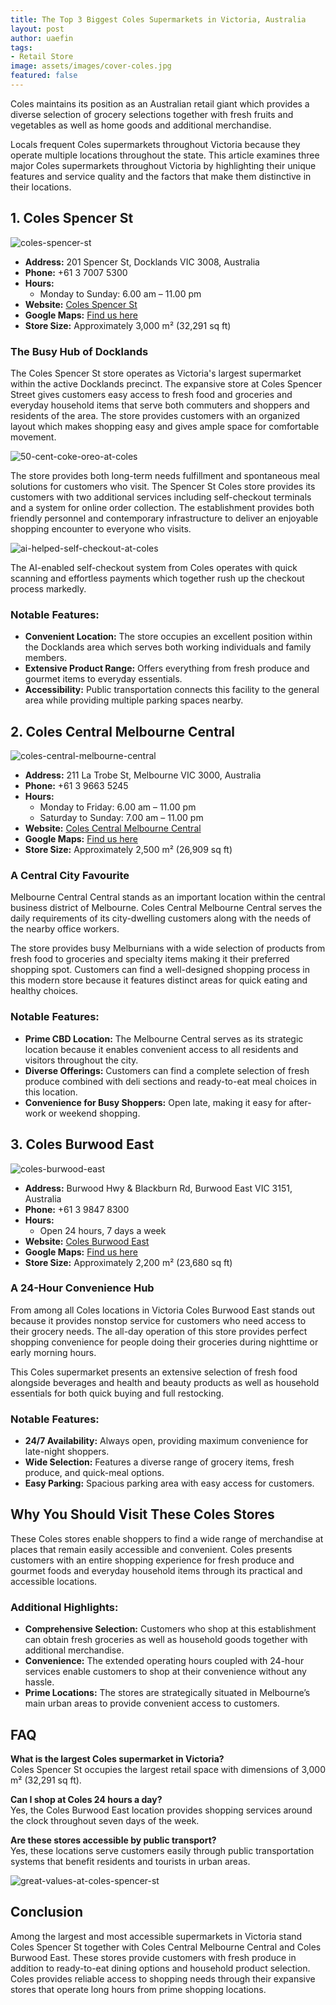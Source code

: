 ```yaml
---
title: The Top 3 Biggest Coles Supermarkets in Victoria, Australia
layout: post
author: uaefin
tags:
- Retail Store
image: assets/images/cover-coles.jpg
featured: false
---
```


Coles maintains its position as an Australian retail giant which provides a diverse selection of grocery selections together with fresh fruits and vegetables as well as home goods and additional merchandise.

Locals frequent Coles supermarkets throughout Victoria because they operate multiple locations throughout the state. This article examines three major Coles supermarkets throughout Victoria by highlighting their unique features and service quality and the factors that make them distinctive in their locations.

## 1. Coles Spencer St

![coles-spencer-st](https://retailradar.org/wp-content/uploads/2025/02/Coles-Spencer-St.jpg)

- **Address:** 201 Spencer St, Docklands VIC 3008, Australia
- **Phone:** +61 3 7007 5300
- **Hours:**
  - Monday to Sunday: 6.00 am – 11.00 pm
- **Website:** [Coles Spencer St](https://www.coles.com.au/find-stores/coles/vic/melbourne-559)
- **Google Maps:** [Find us here](https://maps.app.goo.gl/DwHzFnS413Nfx8Rh9)
- **Store Size:** Approximately 3,000 m² (32,291 sq ft)

### The Busy Hub of Docklands
The Coles Spencer St store operates as Victoria's largest supermarket within the active Docklands precinct. The expansive store at Coles Spencer Street gives customers easy access to fresh food and groceries and everyday household items that serve both commuters and shoppers and residents of the area. The store provides customers with an organized layout which makes shopping easy and gives ample space for comfortable movement.

![50-cent-coke-oreo-at-coles](https://retailradar.org/wp-content/uploads/2025/02/50-Cent-Coke-Oreo-at-Coles.jpg)

The store provides both long-term needs fulfillment and spontaneous meal solutions for customers who visit. The Spencer St Coles store provides its customers with two additional services including self-checkout terminals and a system for online order collection. The establishment provides both friendly personnel and contemporary infrastructure to deliver an enjoyable shopping encounter to everyone who visits.

![ai-helped-self-checkout-at-coles](https://retailradar.org/wp-content/uploads/2025/02/AI-helped-Self-Checkout-at-Coles.jpg)

The AI-enabled self-checkout system from Coles operates with quick scanning and effortless payments which together rush up the checkout process markedly.

### Notable Features:
- **Convenient Location:** The store occupies an excellent position within the Docklands area which serves both working individuals and family members.
- **Extensive Product Range:** Offers everything from fresh produce and gourmet items to everyday essentials.
- **Accessibility:** Public transportation connects this facility to the general area while providing multiple parking spaces nearby.

## 2. Coles Central Melbourne Central

![coles-central-melbourne-central](https://retailradar.org/wp-content/uploads/2025/02/Coles-Central-Melbourne-Central.jpg)

- **Address:** 211 La Trobe St, Melbourne VIC 3000, Australia
- **Phone:** +61 3 9663 5245
- **Hours:**
  - Monday to Friday: 6.00 am – 11.00 pm
  - Saturday to Sunday: 7.00 am – 11.00 pm
- **Website:** [Coles Central Melbourne Central](https://www.coles.com.au/find-stores/coles-central/vic/melbourne-602)
- **Google Maps:** [Find us here](https://maps.app.goo.gl/J96GX87uMazcswm39)
- **Store Size:** Approximately 2,500 m² (26,909 sq ft)

### A Central City Favourite
Melbourne Central Central stands as an important location within the central business district of Melbourne. Coles Central Melbourne Central serves the daily requirements of its city-dwelling customers along with the needs of the nearby office workers.

The store provides busy Melburnians with a wide selection of products from fresh food to groceries and specialty items making it their preferred shopping spot. Customers can find a well-designed shopping process in this modern store because it features distinct areas for quick eating and healthy choices.

### Notable Features:
- **Prime CBD Location:** The Melbourne Central serves as its strategic location because it enables convenient access to all residents and visitors throughout the city.
- **Diverse Offerings:** Customers can find a complete selection of fresh produce combined with deli sections and ready-to-eat meal choices in this location.
- **Convenience for Busy Shoppers:** Open late, making it easy for after-work or weekend shopping.

## 3. Coles Burwood East

![coles-burwood-east](https://retailradar.org/wp-content/uploads/2025/02/Coles-Burwood-East.jpg)

- **Address:** Burwood Hwy & Blackburn Rd, Burwood East VIC 3151, Australia
- **Phone:** +61 3 9847 8300
- **Hours:**
  - Open 24 hours, 7 days a week
- **Website:** [Coles Burwood East](https://www.coles.com.au/find-stores/coles/vic/burwood-east-584)
- **Google Maps:** [Find us here](https://maps.app.goo.gl/QQxEDuCMPJif5qYr9)
- **Store Size:** Approximately 2,200 m² (23,680 sq ft)

### A 24-Hour Convenience Hub
From among all Coles locations in Victoria Coles Burwood East stands out because it provides nonstop service for customers who need access to their grocery needs. The all-day operation of this store provides perfect shopping convenience for people doing their groceries during nighttime or early morning hours.

This Coles supermarket presents an extensive selection of fresh food alongside beverages and health and beauty products as well as household essentials for both quick buying and full restocking.

### Notable Features:
- **24/7 Availability:** Always open, providing maximum convenience for late-night shoppers.
- **Wide Selection:** Features a diverse range of grocery items, fresh produce, and quick-meal options.
- **Easy Parking:** Spacious parking area with easy access for customers.

## Why You Should Visit These Coles Stores
These Coles stores enable shoppers to find a wide range of merchandise at places that remain easily accessible and convenient. Coles presents customers with an entire shopping experience for fresh produce and gourmet foods and everyday household items through its practical and accessible locations.

### Additional Highlights:
- **Comprehensive Selection:** Customers who shop at this establishment can obtain fresh groceries as well as household goods together with additional merchandise.
- **Convenience:** The extended operating hours coupled with 24-hour services enable customers to shop at their convenience without any hassle.
- **Prime Locations:** The stores are strategically situated in Melbourne’s main urban areas to provide convenient access to customers.

## FAQ
**What is the largest Coles supermarket in Victoria?**  
Coles Spencer St occupies the largest retail space with dimensions of 3,000 m² (32,291 sq ft).

**Can I shop at Coles 24 hours a day?**  
Yes, the Coles Burwood East location provides shopping services around the clock throughout seven days of the week.

**Are these stores accessible by public transport?**  
Yes, these locations serve customers easily through public transportation systems that benefit residents and tourists in urban areas.

![great-values-at-coles-spencer-st](https://retailradar.org/wp-content/uploads/2025/02/Great-Values-at-Coles-Spencer-St.jpg)

## Conclusion
Among the largest and most accessible supermarkets in Victoria stand Coles Spencer St together with Coles Central Melbourne Central and Coles Burwood East. These stores provide customers with fresh produce in addition to ready-to-eat dining options and household product selection. Coles provides reliable access to shopping needs through their expansive stores that operate long hours from prime shopping locations.
